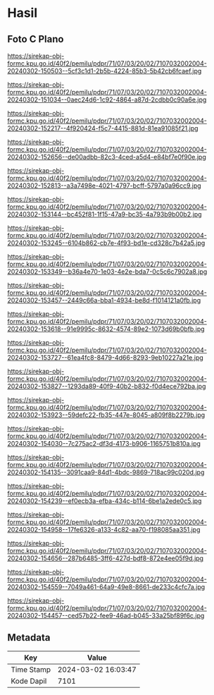 # Hasil

## Foto C Plano

https://sirekap-obj-formc.kpu.go.id/40f2/pemilu/pdpr/71/07/03/20/02/7107032002004-20240302-150503--5cf3c1d1-2b5b-4224-85b3-5b42cb6fcaef.jpg

https://sirekap-obj-formc.kpu.go.id/40f2/pemilu/pdpr/71/07/03/20/02/7107032002004-20240302-151034--0aec24d6-1c92-4864-a87d-2cdbb0c90a6e.jpg

https://sirekap-obj-formc.kpu.go.id/40f2/pemilu/pdpr/71/07/03/20/02/7107032002004-20240302-152217--4f920424-f5c7-4415-881d-81ea91085f21.jpg

https://sirekap-obj-formc.kpu.go.id/40f2/pemilu/pdpr/71/07/03/20/02/7107032002004-20240302-152656--de00adbb-82c3-4ced-a5d4-e84bf7e0f90e.jpg

https://sirekap-obj-formc.kpu.go.id/40f2/pemilu/pdpr/71/07/03/20/02/7107032002004-20240302-152813--a3a7498e-4021-4797-bcff-5797a0a96cc9.jpg

https://sirekap-obj-formc.kpu.go.id/40f2/pemilu/pdpr/71/07/03/20/02/7107032002004-20240302-153144--bc452f81-1f15-47a9-bc35-4a793b9b00b2.jpg

https://sirekap-obj-formc.kpu.go.id/40f2/pemilu/pdpr/71/07/03/20/02/7107032002004-20240302-153245--6104b862-cb7e-4f93-bd1e-cd328c7b42a5.jpg

https://sirekap-obj-formc.kpu.go.id/40f2/pemilu/pdpr/71/07/03/20/02/7107032002004-20240302-153349--b36a4e70-1e03-4e2e-bda7-0c5c6c7902a8.jpg

https://sirekap-obj-formc.kpu.go.id/40f2/pemilu/pdpr/71/07/03/20/02/7107032002004-20240302-153457--2449c66a-bba1-4934-be8d-f1014121a0fb.jpg

https://sirekap-obj-formc.kpu.go.id/40f2/pemilu/pdpr/71/07/03/20/02/7107032002004-20240302-153618--91e9995c-8632-4574-89e2-1073d69b0bfb.jpg

https://sirekap-obj-formc.kpu.go.id/40f2/pemilu/pdpr/71/07/03/20/02/7107032002004-20240302-153727--61ea4fc8-8479-4d66-8293-9eb10227a21e.jpg

https://sirekap-obj-formc.kpu.go.id/40f2/pemilu/pdpr/71/07/03/20/02/7107032002004-20240302-153827--1293da89-40f9-40b2-b832-f0d4ece792ba.jpg

https://sirekap-obj-formc.kpu.go.id/40f2/pemilu/pdpr/71/07/03/20/02/7107032002004-20240302-153923--59defc22-fb35-447e-8045-a809f8b2279b.jpg

https://sirekap-obj-formc.kpu.go.id/40f2/pemilu/pdpr/71/07/03/20/02/7107032002004-20240302-154030--7c275ac2-df3d-4173-b906-1165751b810a.jpg

https://sirekap-obj-formc.kpu.go.id/40f2/pemilu/pdpr/71/07/03/20/02/7107032002004-20240302-154135--3091caa9-84d1-4bdc-9869-718ac99c020d.jpg

https://sirekap-obj-formc.kpu.go.id/40f2/pemilu/pdpr/71/07/03/20/02/7107032002004-20240302-154239--ef0ecb3a-efba-434c-b114-6be1a2ede0c5.jpg

https://sirekap-obj-formc.kpu.go.id/40f2/pemilu/pdpr/71/07/03/20/02/7107032002004-20240302-154958--17fe6326-a133-4c82-aa70-f198085aa351.jpg

https://sirekap-obj-formc.kpu.go.id/40f2/pemilu/pdpr/71/07/03/20/02/7107032002004-20240302-154656--287b6485-3ff6-427d-bdf8-872e4ee05f9d.jpg

https://sirekap-obj-formc.kpu.go.id/40f2/pemilu/pdpr/71/07/03/20/02/7107032002004-20240302-154559--7049a461-64a9-49e8-8661-de233c4cfc7a.jpg

https://sirekap-obj-formc.kpu.go.id/40f2/pemilu/pdpr/71/07/03/20/02/7107032002004-20240302-154457--ced57b22-fee9-46ad-b045-33a25bf89f6c.jpg


## Metadata

| Key        | Value               |
| ---------- | ------------------- |
| Time Stamp | 2024-03-02 16:03:47 |
| Kode Dapil | 7101                |



